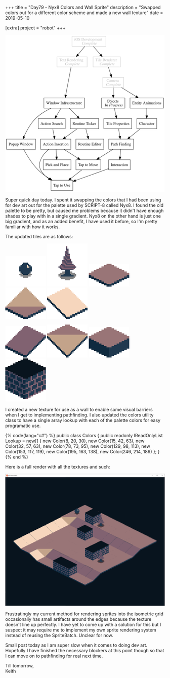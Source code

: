+++
title = "Day79 - Nyx8 Colors and Wall Sprite"
description = "Swapped colors out for a different color scheme and made a new wall texture"
date = 2019-05-10

[extra]
project = "robot"
+++

![Todo](./todo.svg)

Super quick day today. I spent it swapping the colors that I had been using for
dev art out for the palette used by SCRIPT-8 called Nyx8. I found the old
palette to be pretty, but caused me problems because it didn't have enough
shades to play with in a single gradient. Nyx8 on the other hand is just one big
gradient, and as an added benefit, I have used it before, so I'm pretty familiar
with how it works.

The updated tiles are as follows:

![Ball](Ball.png)
![Tree](Tree.png)
![U0R0D0L0](U0R0D0L0.png)
![U1R0D0L0](U1R0D0L0.png)
![U1R0D0L1](U1R0D0L1.png)

![U1R1D0L0](U1R1D0L0.png)
![U1R1D0L1](U1R1D0L1.png)
![U1R1D1L1](U1R1D1L1.png)
![Wall](Wall.png)

I created a new texture for use as a wall to enable some visual barriers when I
get to implementing pathfinding. I also updated the colors utility class to have
a single array lookup with each of the palette colors for easy programatic use.

{% code(lang="c#") %}
public class Colors {
    public readonly IReadOnlyList<Color> Lookup = new[] {
        new Color(8, 20, 30),
        new Color(15, 42, 63),
        new Color(32, 57, 63),
        new Color(78, 73, 95),
        new Color(129, 98, 113),
        new Color(153, 117, 119),
        new Color(195, 163, 138),
        new Color(246, 214, 189)
    };
}
{% end %}

Here is a full render with all the textures and such:

![Texture Gaps](TextureGaps.PNG)

Frustratingly my current method for rendering sprites into the isometric grid
occasionally has small artifacts around the edges because the texture doesn't
line up perfectly. I have yet to come up with a solution for this but I suspect
it may require me to implement my own sprite rendering system instead of reusing
the SpriteBatch. Unclear for now. 

Small post today as I am super slow when it comes to doing dev art. Hopefully I
have finished the necessary blockers at this point though so that I can move on
to pathfinding for real next time.

Till tomorrow,  
Keith
